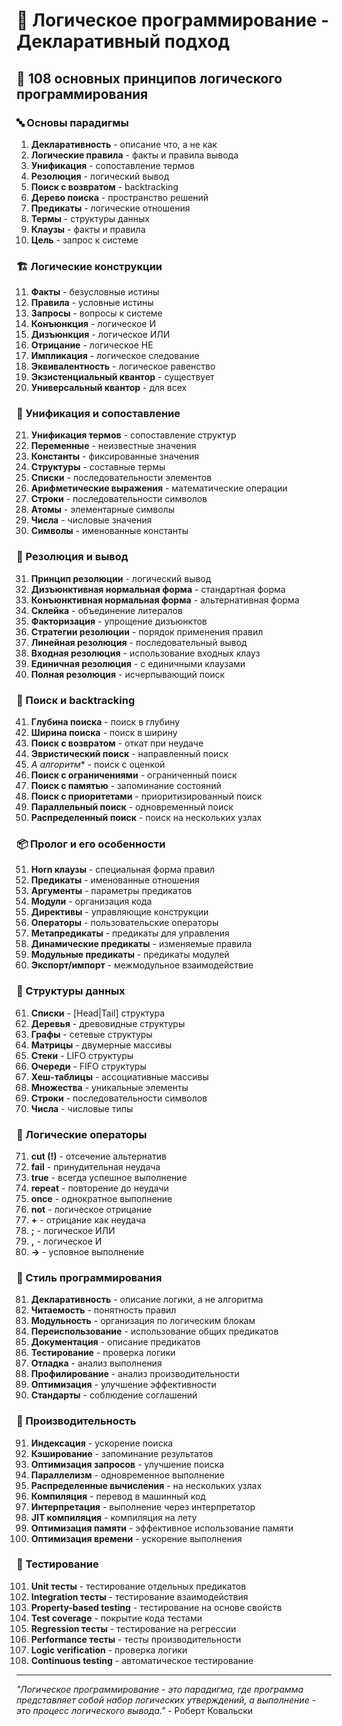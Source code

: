 # 🧠 Логическое программирование - Декларативный подход

## 🌟 108 основных принципов логического программирования

### 🔤 Основы парадигмы

1. **Декларативность** - описание что, а не как
2. **Логические правила** - факты и правила вывода
3. **Унификация** - сопоставление термов
4. **Резолюция** - логический вывод
5. **Поиск с возвратом** - backtracking
6. **Дерево поиска** - пространство решений
7. **Предикаты** - логические отношения
8. **Термы** - структуры данных
9. **Клаузы** - факты и правила
10. **Цель** - запрос к системе

### 🏗️ Логические конструкции

11. **Факты** - безусловные истины
12. **Правила** - условные истины
13. **Запросы** - вопросы к системе
14. **Конъюнкция** - логическое И
15. **Дизъюнкция** - логическое ИЛИ
16. **Отрицание** - логическое НЕ
17. **Импликация** - логическое следование
18. **Эквивалентность** - логическое равенство
19. **Экзистенциальный квантор** - существует
20. **Универсальный квантор** - для всех

### 🔄 Унификация и сопоставление

21. **Унификация термов** - сопоставление структур
22. **Переменные** - неизвестные значения
23. **Константы** - фиксированные значения
24. **Структуры** - составные термы
25. **Списки** - последовательности элементов
26. **Арифметические выражения** - математические операции
27. **Строки** - последовательности символов
28. **Атомы** - элементарные символы
29. **Числа** - числовые значения
30. **Символы** - именованные константы

### 🎯 Резолюция и вывод

31. **Принцип резолюции** - логический вывод
32. **Дизъюнктивная нормальная форма** - стандартная форма
33. **Конъюнктивная нормальная форма** - альтернативная форма
34. **Склейка** - объединение литералов
35. **Факторизация** - упрощение дизъюнктов
36. **Стратегии резолюции** - порядок применения правил
37. **Линейная резолюция** - последовательный вывод
38. **Входная резолюция** - использование входных клауз
39. **Единичная резолюция** - с единичными клаузами
40. **Полная резолюция** - исчерпывающий поиск

### 🧪 Поиск и backtracking

41. **Глубина поиска** - поиск в глубину
42. **Ширина поиска** - поиск в ширину
43. **Поиск с возвратом** - откат при неудаче
44. **Эвристический поиск** - направленный поиск
45. **A* алгоритм** - поиск с оценкой
46. **Поиск с ограничениями** - ограниченный поиск
47. **Поиск с памятью** - запоминание состояний
48. **Поиск с приоритетами** - приоритизированный поиск
49. **Параллельный поиск** - одновременный поиск
50. **Распределенный поиск** - поиск на нескольких узлах

### 📦 Пролог и его особенности

51. **Horn клаузы** - специальная форма правил
52. **Предикаты** - именованные отношения
53. **Аргументы** - параметры предикатов
54. **Модули** - организация кода
55. **Директивы** - управляющие конструкции
56. **Операторы** - пользовательские операторы
57. **Метапредикаты** - предикаты для управления
58. **Динамические предикаты** - изменяемые правила
59. **Модульные предикаты** - предикаты модулей
60. **Экспорт/импорт** - межмодульное взаимодействие

### 🔧 Структуры данных

61. **Списки** - [Head|Tail] структура
62. **Деревья** - древовидные структуры
63. **Графы** - сетевые структуры
64. **Матрицы** - двумерные массивы
65. **Стеки** - LIFO структуры
66. **Очереди** - FIFO структуры
67. **Хеш-таблицы** - ассоциативные массивы
68. **Множества** - уникальные элементы
69. **Строки** - последовательности символов
70. **Числа** - числовые типы

### 🧮 Логические операторы

71. **cut (!)** - отсечение альтернатив
72. **fail** - принудительная неудача
73. **true** - всегда успешное выполнение
74. **repeat** - повторение до неудачи
75. **once** - однократное выполнение
76. **not** - логическое отрицание
77. **\+** - отрицание как неудача
78. **;** - логическое ИЛИ
79. **,** - логическое И
80. **->** - условное выполнение

### 🎨 Стиль программирования

81. **Декларативность** - описание логики, а не алгоритма
82. **Читаемость** - понятность правил
83. **Модульность** - организация по логическим блокам
84. **Переиспользование** - использование общих предикатов
85. **Документация** - описание предикатов
86. **Тестирование** - проверка логики
87. **Отладка** - анализ выполнения
88. **Профилирование** - анализ производительности
89. **Оптимизация** - улучшение эффективности
90. **Стандарты** - соблюдение соглашений

### 🚀 Производительность

91. **Индексация** - ускорение поиска
92. **Кэширование** - запоминание результатов
93. **Оптимизация запросов** - улучшение поиска
94. **Параллелизм** - одновременное выполнение
95. **Распределенные вычисления** - на нескольких узлах
96. **Компиляция** - перевод в машинный код
97. **Интерпретация** - выполнение через интерпретатор
98. **JIT компиляция** - компиляция на лету
99. **Оптимизация памяти** - эффективное использование памяти
100. **Оптимизация времени** - ускорение выполнения

### 🧪 Тестирование

101. **Unit тесты** - тестирование отдельных предикатов
102. **Integration тесты** - тестирование взаимодействия
103. **Property-based testing** - тестирование на основе свойств
104. **Test coverage** - покрытие кода тестами
105. **Regression тесты** - тестирование на регрессии
106. **Performance тесты** - тесты производительности
107. **Logic verification** - проверка логики
108. **Continuous testing** - автоматическое тестирование

---

*"Логическое программирование - это парадигма, где программа представляет собой набор логических утверждений, а выполнение - это процесс логического вывода."* - Роберт Ковальски
